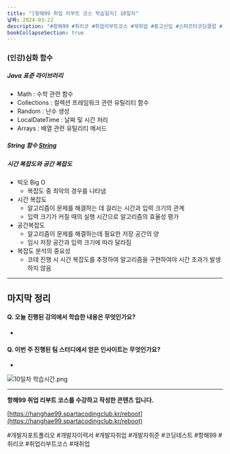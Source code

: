 ```yaml
---
title: "[항해99 취업 리부트 코스 학습일지] 10일차"
날짜: 2024-03-22
description: "#항해99 #취리코 #취업리부트코스 #재취업 #중고신입 #스파르타코딩클럽 #개발자포트폴리오 #개발자이력서 #개발자취업 #개발자취준"
bookCollapseSection: true
---
```

### (인강)심화 함수
##### Java 표준 라이브러리
- Math : 수학 관련 함수
- Collections : 컬렉션 프레임워크 관련 유틸리티 함수
- Random : 난수 생성
- LocalDateTime : 날짜 및 시간 처리
- Arrays : 배열 관련 유틸리티 메서드

##### String 함수 [String](Summary/Java/String)

##### 시간 복잡도와 공간 복잡도
- 빅오 Big O
	- 복잡도 중 최악의 경우를 나타냄
- 시간 복잡도
	- 알고리즘이 문제를 해결하는 데 걸리는 시간과 입력 크기의 관계
	- 입력 크기가 커질 때의 실행 시간으로 알고리즘의 효율성 평가
- 공간복잡도
	- 알고리즘이 문제를 해결하는데 필요한 저장 공간의 양
	- 임시 저장 공간과 입력 크기에 따라 달라짐
- 복잡도 분석의 중요성
	- 코테 진행 시 시간 복잡도를 추정하여 알고리즘을 구현하여야 시간 초과가 발생하지 않음

---
마지막 정리
---
#### Q. 오늘 진행된 강의에서 학습한 내용은 무엇인가요?
- 

#### Q. 이번 주 진행된 팀 스터디에서 얻은 인사이트는 무엇인가요?
- 

![10일차 학습시간.png](/assets/Hanghae99/학습시간/10일차%20학습시간.png)

---
**항해99 취업 리부트 코스를 수강하고 작성한 콘텐츠 입니다.**

[https://hanghae99.spartacodingclub.kr/reboot](https://hanghae99.spartacodingclub.kr/reboot)

#개발자포트폴리오 #개발자이력서 #개발자취업 #개발자취준 #코딩테스트 #항해99 #취리코 #취업리부트코스 #재취업